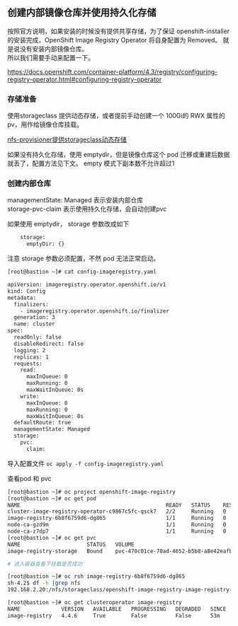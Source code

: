 ## 创建内部镜像仓库并使用持久化存储

按照官方说明，如果安装的时候没有提供共享存储，为了保证 openshift-installer 的安装完成，OpenShift Image Registry Operator 将自身配置为 Removed。 就是说没有安装内部镜像仓库。  
所以我们需要手动来配置一下。  

https://docs.openshift.com/container-platform/4.3/registry/configuring-registry-operator.html#configuring-registry-operator

### 存储准备
使用storageclass 提供动态存储，或者提前手动创建一个 100Gi的 RWX 属性的pv，用作给镜像仓库挂载。

[nfs-provisioner提供storageclass动态存储](../存储管理/nfs-provisioner提供storageclass动态存储.md)

如果没有持久化存储，使用 emptydir，但是镜像仓库这个 pod 迁移或重建后数据就丢了，配置方法见下文。 empty 模式下副本数不允许超过1

### 创建内部仓库
managementState: Managed  表示安装内部仓库  
storage-pvc-claim 表示使用持久化存储，会自动创建pvc  

如果使用 emptydir， storage 参数改成如下
```bash
    storage:
      emptyDir: {}
```

注意 storage 参数必须配置，不然 pod 无法正常启动。

```bash
[root@bastion ~]# cat config-imageregistry.yaml

apiVersion: imageregistry.operator.openshift.io/v1
kind: Config
metadata:
  finalizers:
    - imageregistry.operator.openshift.io/finalizer
  generation: 3
  name: cluster
spec:
  readOnly: false
  disableRedirect: false
  logging: 2
  replicas: 1
  requests:
    read:
      maxInQueue: 0
      maxRunning: 0
      maxWaitInQueue: 0s
    write:
      maxInQueue: 0
      maxRunning: 0
      maxWaitInQueue: 0s
  defaultRoute: true
  managementState: Managed
  storage:
    pvc:
      claim:
```

导入配置文件
` oc apply -f config-imageregistry.yaml `

查看pod 和 pvc

```bash
[root@bastion ~]# oc project openshift-image-registry
[root@bastion ~]# oc get pod
NAME                                              READY   STATUS    RESTARTS   AGE
cluster-image-registry-operator-c9867c5fc-qsck7   2/2     Running   0          6d
image-registry-6b8f6759d6-dg865                   1/1     Running   0          40s
node-ca-gzd9m                                     1/1     Running   0          15h
node-ca-z7dp7                                     1/1     Running   0          15h
[root@bastion ~]# oc get pvc
NAME                     STATUS   VOLUME                                     CAPACITY   ACCESS MODES   STORAGECLASS          AGE
image-registry-storage   Bound    pvc-470c01ce-70ad-4652-b5b8-a8e42eafb33c   100Gi      RWX            managed-nfs-storage   43s

# 进入容器查看下挂载是否成功  

[root@bastion ~]# oc rsh image-registry-6b8f6759d6-dg865
sh-4.2$ df -h |grep nfs
192.168.2.20:/nfs/storageclass/openshift-image-registry-image-registry-storage-pvc-470c01ce-70ad-4652-b5b8-a8e42eafb33c  291G  4.8G  287G   2% /registry

[root@bastion ~]# oc get clusteroperator image-registry
NAME             VERSION   AVAILABLE   PROGRESSING   DEGRADED   SINCE
image-registry   4.4.6     True        False         False      53m
```
